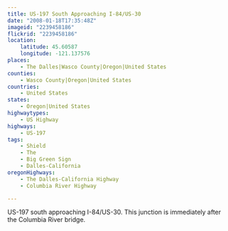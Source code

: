 ```yaml
---
title: US-197 South Approaching I-84/US-30
date: "2008-01-18T17:35:48Z"
imageid: "2239458186"
flickrid: "2239458186"
location:
    latitude: 45.60587
    longitude: -121.137576
places:
    - The Dalles|Wasco County|Oregon|United States
counties:
    - Wasco County|Oregon|United States
countries:
    - United States
states:
    - Oregon|United States
highwaytypes:
    - US Highway
highways:
    - US-197
tags:
    - Shield
    - The
    - Big Green Sign
    - Dalles-California
oregonHighways:
    - The Dalles-California Highway
    - Columbia River Highway

---
```

US-197 south approaching I-84/US-30.  This junction is immediately after the Columbia River bridge.